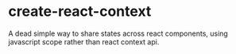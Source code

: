 # create-react-context
A dead simple way to share states across react components, using javascript scope rather than react context api.

